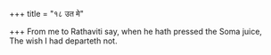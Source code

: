 +++
title = "१८ उत मे"

+++
From me to Rathaviti say, when he hath pressed the Soma juice,  
     The wish I had departeth not.
